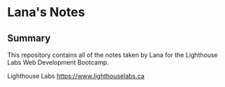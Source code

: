 # Lana's Notes
## Summary 

This repository contains all of the notes taken by Lana for the Lighthouse Labs Web Development Bootcamp.

Lighthouse Labs https://www.lighthouselabs.ca